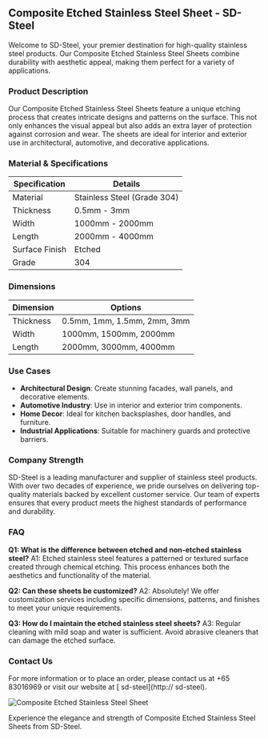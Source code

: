 ## Composite Etched Stainless Steel Sheet - SD-Steel

Welcome to SD-Steel, your premier destination for high-quality stainless steel products. Our Composite Etched Stainless Steel Sheets combine durability with aesthetic appeal, making them perfect for a variety of applications.

### Product Description

Our Composite Etched Stainless Steel Sheets feature a unique etching process that creates intricate designs and patterns on the surface. This not only enhances the visual appeal but also adds an extra layer of protection against corrosion and wear. The sheets are ideal for interior and exterior use in architectural, automotive, and decorative applications.

### Material & Specifications

| Specification | Details |
|---------------|---------|
| Material      | Stainless Steel (Grade 304) |
| Thickness     | 0.5mm - 3mm |
| Width         | 1000mm - 2000mm |
| Length        | 2000mm - 4000mm |
| Surface Finish| Etched |
| Grade         | 304 |

### Dimensions

| Dimension | Options |
|-----------|---------|
| Thickness | 0.5mm, 1mm, 1.5mm, 2mm, 3mm |
| Width     | 1000mm, 1500mm, 2000mm |
| Length    | 2000mm, 3000mm, 4000mm |

### Use Cases

- **Architectural Design**: Create stunning facades, wall panels, and decorative elements.
- **Automotive Industry**: Use in interior and exterior trim components.
- **Home Decor**: Ideal for kitchen backsplashes, door handles, and furniture.
- **Industrial Applications**: Suitable for machinery guards and protective barriers.

### Company Strength

SD-Steel is a leading manufacturer and supplier of stainless steel products. With over two decades of experience, we pride ourselves on delivering top-quality materials backed by excellent customer service. Our team of experts ensures that every product meets the highest standards of performance and durability.

### FAQ

**Q1: What is the difference between etched and non-etched stainless steel?**
A1: Etched stainless steel features a patterned or textured surface created through chemical etching. This process enhances both the aesthetics and functionality of the material.

**Q2: Can these sheets be customized?**
A2: Absolutely! We offer customization services including specific dimensions, patterns, and finishes to meet your unique requirements.

**Q3: How do I maintain the etched stainless steel sheets?**
A3: Regular cleaning with mild soap and water is sufficient. Avoid abrasive cleaners that can damage the etched surface.

### Contact Us

For more information or to place an order, please contact us at +65 83016969 or visit our website at [ sd-steel](http:// sd-steel).

![Composite Etched Stainless Steel Sheet](https://github.com/user-attachments/assets/2567258e-e124-4816-932d-1809bd27ef0b)

Experience the elegance and strength of Composite Etched Stainless Steel Sheets from SD-Steel.